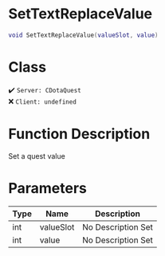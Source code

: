 # SetTextReplaceValue
```lua
void SetTextReplaceValue(valueSlot, value)
```
# Class
✔️ `Server: CDotaQuest`  
❌ `Client: undefined`  

# Function Description
Set a quest value
# Parameters
Type|Name|Description
--|--|--
int|valueSlot|No Description Set
int|value|No Description Set
